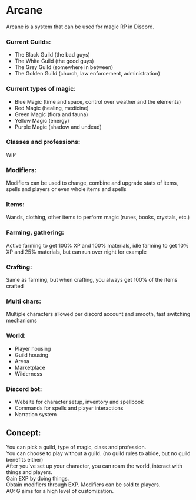 # Arcane

Arcane is a system that can be used for magic RP in Discord.

### Current Guilds:
+ The Black Guild (the bad guys)
+ The White Guild (the good guys)
+ The Grey Guild (somewhere in between)
+ The Golden Guild (church, law enforcement, administration)

### Current types of magic: 
+ Blue Magic (time and space, control over weather and the elements)
+ Red Magic (healing, medicine)
+ Green Magic (flora and fauna)
+ Yellow Magic (energy)
+ Purple Magic (shadow and undead)

### Classes and professions:
WIP

### Modifiers:
Modifiers can be used to change, combine and upgrade stats of items, spells and players or even whole items and spells

### Items:
Wands, clothing, other items to perform magic (runes, books, crystals, etc.)

### Farming, gathering:
Active farming to get 100% XP and 100% materials, idle farming to get 10% XP and 25% materials, but can run over night for example

### Crafting:
Same as farming, but when crafting, you always get 100% of the items crafted

### Multi chars:
Multiple characters allowed per discord account and smooth, fast switching mechanisms

### World:
+ Player housing
+ Guild housing
+ Arena
+ Marketplace
+ Wilderness

### Discord bot:
+ Website for character setup, inventory and spellbook
+ Commands for spells and player interactions
+ Narration system

## Concept:
You can pick a guild, type of magic, class and profession.\
You can choose to play without a guild. (no guild rules to abide, but no guild benefits either)\
After you've set up your character, you can roam the world, interact with things and players.\
Gain EXP by doing things.\
Obtain modifiers through EXP. Modifiers can be sold to players.\
AO: G aims for a high level of customization.
